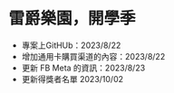 # 雷爵樂園，開學季

- 專案上GitHUb：2023/8/22
- 增加通用卡購買渠道的內容：2023/8/22
- 更新 FB Meta 的資訊：2023/8/23
- 更新得獎者名單 2023/10/02